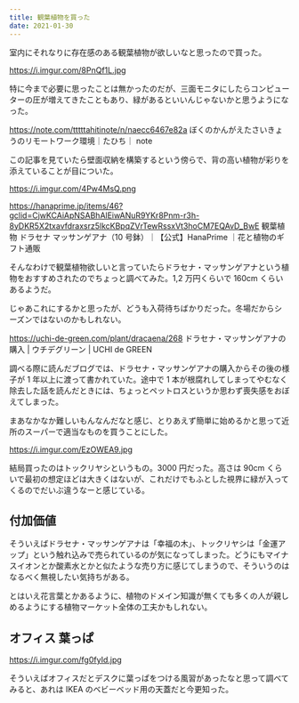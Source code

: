 ```yaml
---
title: 観葉植物を買った
date: 2021-01-30
---
```


室内にそれなりに存在感のある観葉植物が欲しいなと思ったので買った。

https://i.imgur.com/8PnQf1L.jpg

特に今まで必要に思ったことは無かったのだが、三面モニタにしたらコンピューターの圧が増えてきたこともあり、緑があるといいんじゃないかと思うようになった。

https://note.com/tttttahitinote/n/naecc6467e82a
ぼくのかんがえたさいきょうのリモートワーク環境｜たひち｜ note

この記事を見ていたら壁面収納を構築するという傍らで、背の高い植物が彩りを添えていることが目についた。

https://i.imgur.com/4Pw4MsQ.png

https://hanaprime.jp/items/46?gclid=CjwKCAiApNSABhAlEiwANuR9YKr8Pnm-r3h-8yDKR5X2txavfdraxsrz5lkcKBpqZVrTewRssxVt3hoCM7EQAvD_BwE
観葉植物 ドラセナ マッサンゲアナ（10 号鉢）｜【公式】HanaPrime ｜花と植物のギフト通販

そんなわけで観葉植物欲しいと言っていたらドラセナ・マッサンゲアナという植物をおすすめされたのでちょっと調べてみた。1,2 万円くらいで 160cm くらいあるようだ。

じゃあこれにするかと思ったが、どうも入荷待ちばかりだった。冬場だからシーズンではないのかもしれない。

https://uchi-de-green.com/plant/dracaena/268
ドラセナ・マッサンゲアナの購入 | ウチデグリーン | UCHI de GREEN

調べる際に読んだブログでは、ドラセナ・マッサンゲアナの購入からその後の様子が 1 年以上に渡って書かれていた。途中で 1 本が根腐れしてしまってやむなく除去した話を読んだときには、ちょっとペットロスというか思わず喪失感をおぼえてしまった。

まあなかなか難しいもんなんだなと感じ、とりあえず簡単に始めるかと思って近所のスーパーで適当なものを買うことにした。

https://i.imgur.com/EzOWEA9.jpg

結局買ったのはトックリヤシというもの。3000 円だった。高さは 90cm くらいで最初の想定ほどは大きくはないが、これだけでもふとした視界に緑が入ってくるのでだいぶ違うなーと感じている。

## 付加価値

そういえばドラセナ・マッサンゲアナは「幸福の木」、トックリヤシは「金運アップ」という触れ込みで売られているのが気になってしまった。どうにもマイナスイオンとか酸素水とかと似たような売り方に感じてしまうので、そういうのはなるべく無視したい気持ちがある。

とはいえ花言葉とかあるように、植物のドメイン知識が無くても多くの人が親しめるようにする植物マーケット全体の工夫かもしれない。

## オフィス 葉っぱ

https://i.imgur.com/fg0fyId.jpg

そういえばオフィスだとデスクに葉っぱをつける風習があったなと思って調べてみると、あれは IKEA のベビーベッド用の天蓋だと今更知った。